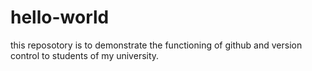 # hello-world
this reposotory is to demonstrate the functioning of github and version control to students of my university.
